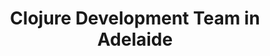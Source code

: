 ---
title: Clojure Development Team in Adelaide
permalink: /landings/locations/adelaide/developer/clojure
technology: Clojure
location: Adelaide
---